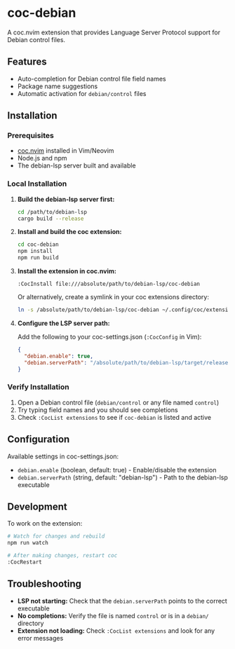 # coc-debian

A coc.nvim extension that provides Language Server Protocol support for Debian control files.

## Features

- Auto-completion for Debian control file field names
- Package name suggestions
- Automatic activation for `debian/control` files

## Installation

### Prerequisites

- [coc.nvim](https://github.com/neoclide/coc.nvim) installed in Vim/Neovim
- Node.js and npm
- The debian-lsp server built and available

### Local Installation

1. **Build the debian-lsp server first:**
   ```bash
   cd /path/to/debian-lsp
   cargo build --release
   ```

2. **Install and build the coc extension:**
   ```bash
   cd coc-debian
   npm install
   npm run build
   ```

3. **Install the extension in coc.nvim:**
   ```vim
   :CocInstall file:///absolute/path/to/debian-lsp/coc-debian
   ```
   
   Or alternatively, create a symlink in your coc extensions directory:
   ```bash
   ln -s /absolute/path/to/debian-lsp/coc-debian ~/.config/coc/extensions/node_modules/coc-debian
   ```

4. **Configure the LSP server path:**
   
   Add the following to your coc-settings.json (`:CocConfig` in Vim):
   ```json
   {
     "debian.enable": true,
     "debian.serverPath": "/absolute/path/to/debian-lsp/target/release/debian-lsp"
   }
   ```

### Verify Installation

1. Open a Debian control file (`debian/control` or any file named `control`)
2. Try typing field names and you should see completions
3. Check `:CocList extensions` to see if `coc-debian` is listed and active

## Configuration

Available settings in coc-settings.json:

- `debian.enable` (boolean, default: true) - Enable/disable the extension
- `debian.serverPath` (string, default: "debian-lsp") - Path to the debian-lsp executable

## Development

To work on the extension:

```bash
# Watch for changes and rebuild
npm run watch

# After making changes, restart coc
:CocRestart
```

## Troubleshooting

- **LSP not starting:** Check that the `debian.serverPath` points to the correct executable
- **No completions:** Verify the file is named `control` or is in a `debian/` directory
- **Extension not loading:** Check `:CocList extensions` and look for any error messages